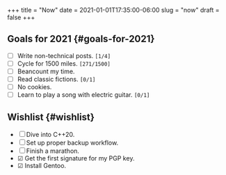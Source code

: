 +++
title = "Now"
date = 2021-01-01T17:35:00-06:00
slug = "now"
draft = false
+++

## Goals for 2021 {#goals-for-2021}

-   ☐ Write non-technical posts. <code>[1/4]</code>
-   ☐ Cycle for 1500 miles. <code>[271/1500]</code>
-   ☐ Beancount my time.
-   ☐ Read classic fictions. <code>[0/1]</code>
-   ☐ No cookies.
-   ☐ Learn to play a song with electric guitar. <code>[0/1]</code>


## Wishlist {#wishlist}

-   ☐ Dive into C++20.
-   ☐ Set up proper backup workflow.
-   ☐ Finish a marathon.
-   ☑ Get the first signature for my PGP key.
-   ☑ Install Gentoo.
